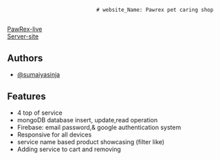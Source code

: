                                  # website_Name: Pawrex pet caring shop
<h2></h2>

[PawRex-live](https://assignment11-70459.web.app) <br>
[Server-site](https://github.com/sumaiyasinja/pawrex-petshop-server-side)

## Authors

- [@sumaiyasinja](https://github.com/sumaiyasinja)


## Features
- 4 top of service               
- mongoDB database insert, update,read operation
- Firebase: email password,& google authentication system
- Responsive for all devices
- service name based product showcasing (filter like)
- Adding service to cart and removing

